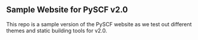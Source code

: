 ## Sample Website for PySCF v2.0

This repo is a sample version of the PySCF website as we test out different themes and static building tools for v2.0.
